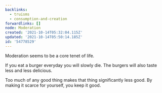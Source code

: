 ```yaml
---
backlinks:
  - truisms
  - consumption-and-creation
forwardlinks: []
node: Moderation
created: '2021-10-14T05:32:04.115Z'
updated: '2021-10-14T05:50:14.185Z'
id: '54778529'
---
```

Moderation seems to be a core tenet of life. 

If you eat a burger everyday you will slowly die. The burgers will also taste less and less delicious.

Too much of any good thing makes that thing significantly less good. By making it scarce for yourself, you keep it good. 

